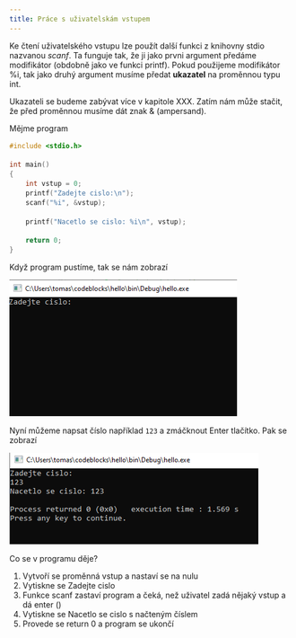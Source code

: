 ```yaml
---
title: Práce s uživatelskám vstupem
---
```



Ke čtení uživatelského vstupu lze použít další funkci z knihovny stdio nazvanou *scanf*. Ta funguje tak, že ji jako prvni argument předáme modifikátor (obdobně jako ve funkci printf). Pokud použijeme modifikátor %i, tak jako druhý argument musíme předat **ukazatel** na proměnnou typu int.

Ukazateli se budeme zabývat více v kapitole XXX. Zatím nám může stačit, že před proměnnou musíme dát znak & (ampersand).

Mějme program

```c
#include <stdio.h>

int main()
{
    int vstup = 0;
    printf("Zadejte cislo:\n");
    scanf("%i", &vstup);

    printf("Nacetlo se cislo: %i\n", vstup);

    return 0;
}
```

Když program pustíme, tak se nám zobrazí

![input](./obrazky/vstup/input.PNG)


Nyní můžeme napsat číslo například `123` a zmáčknout Enter tlačítko. Pak se zobrazí

![input](./obrazky/vstup/output.PNG)

Co se v programu děje?

1. Vytvoří se proměnná vstup a nastaví se na nulu
1. Vytiskne se Zadejte cislo
1. Funkce scanf zastaví program a čeká, než uživatel zadá nějaký vstup a dá enter ()
1. Vytiskne se Nacetlo se cislo s načteným číslem
1. Provede se return 0 a program se ukončí

